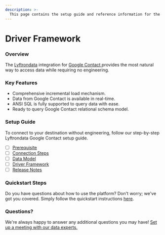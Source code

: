 ```yaml
---
description: >-
  This page contains the setup guide and reference information for the Google Contact source connector.
---
```


# Driver Framework

### Overview

The [Lyftrondata](https://www.lyftrondata.com/) integration for [Google Contact](https://www.lyftrondata.com/integration/google-contact/)[ ](https://www.lyftrondata.com/integration/google-contact/)provides the most natural way to access data while requiring no engineering.

### Key Features

* Comprehensive incremental load mechanism.
* Data from Google Contact is available in real-time.&#x20;
* ANSI SQL is fully supported to query data with ease.
* Ready to query Google Contact relational schema model.

### Setup Guide

To connect to your destination without engineering, follow our step-by-step Lyftrondata Google Contact setup guide.

* [ ] [Prerequisite](../../business-analytics/google-contact/prerequisite.md)
* [ ] [Connection Steps](../../business-analytics/google-contact/connection-steps.md)
* [ ] [Data Model](../../business-analytics/google-contact/data-model/)
* [ ] [Driver Framework](../../business-analytics/google-contact/driver-framework/)
* [ ] [Release Notes](../../business-analytics/google-contact/release-notes.md)

### Quickstart Steps

Do you have questions about how to use the platform? Don't worry; we've got you covered. Simply follow the quickstart instructions [here](../../../quickstart-steps.md).

### Questions? <a href="#questions" id="questions"></a>

We're always happy to answer any additional questions you may have! [Set up a meeting with our data experts.](https://www.lyftrondata.com/book-a-meeting/)


